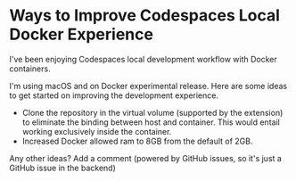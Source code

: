 # Ways to Improve Codespaces Local Docker Experience


I&#39;ve been enjoying Codespaces local development workflow with Docker containers.

I&#39;m using macOS and on Docker experimental release.
Here are some ideas to get started on improving the development experience.

- Clone the repository in the virtual volume (supported by the extension) to eliminate the binding between host and container.
This would entail working exclusively inside the container.
- Increased Docker allowed ram to 8GB from the default of 2GB.

Any other ideas? Add a comment (powered by GitHub issues, so it&#39;s just a GitHub issue in the backend)

